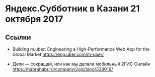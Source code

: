 # Яндекс.Субботник в Казани 21 октября 2017

##  Ссылки

* Building m.uber: Engineering a High-Performance Web App for the Global Market
https://eng.uber.com/m-uber/

* Дели — сокращай, или как мы делали мобильный 2ГИС Онлайн
https://habrahabr.ru/company/2gis/blog/333016/
